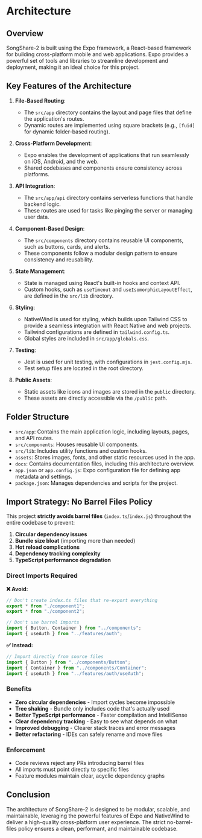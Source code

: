 # Architecture

## Overview

SongShare-2 is built using the Expo framework, a React-based framework for building cross-platform mobile and web applications. Expo provides a powerful set of tools and libraries to streamline development and deployment, making it an ideal choice for this project.

## Key Features of the Architecture

1. **File-Based Routing**:

   - The `src/app` directory contains the layout and page files that define the application's routes.
   - Dynamic routes are implemented using square brackets (e.g., `[fuid]` for dynamic folder-based routing).

2. **Cross-Platform Development**:

   - Expo enables the development of applications that run seamlessly on iOS, Android, and the web.
   - Shared codebases and components ensure consistency across platforms.

3. **API Integration**:

   - The `src/app/api` directory contains serverless functions that handle backend logic.
   - These routes are used for tasks like pinging the server or managing user data.

4. **Component-Based Design**:

   - The `src/components` directory contains reusable UI components, such as buttons, cards, and alerts.
   - These components follow a modular design pattern to ensure consistency and reusability.

5. **State Management**:

   - State is managed using React's built-in hooks and context API.
   - Custom hooks, such as `useTimeout` and `useIsomorphicLayoutEffect`, are defined in the `src/lib` directory.

6. **Styling**:

   - NativeWind is used for styling, which builds upon Tailwind CSS to provide a seamless integration with React Native and web projects.
   - Tailwind configurations are defined in `tailwind.config.ts`.
   - Global styles are included in `src/app/globals.css`.

7. **Testing**:

   - Jest is used for unit testing, with configurations in `jest.config.mjs`.
   - Test setup files are located in the root directory.

8. **Public Assets**:
   - Static assets like icons and images are stored in the `public` directory.
   - These assets are directly accessible via the `/public` path.

## Folder Structure

- `src/app`: Contains the main application logic, including layouts, pages, and API routes.
- `src/components`: Houses reusable UI components.
- `src/lib`: Includes utility functions and custom hooks.
- `assets`: Stores images, fonts, and other static resources used in the app.
- `docs`: Contains documentation files, including this architecture overview.
- `app.json` or `app.config.js`: Expo configuration file for defining app metadata and settings.
- `package.json`: Manages dependencies and scripts for the project.

## Import Strategy: No Barrel Files Policy

This project **strictly avoids barrel files** (`index.ts`/`index.js`) throughout the entire codebase to prevent:

1. **Circular dependency issues**
2. **Bundle size bloat** (importing more than needed)
3. **Hot reload complications**
4. **Dependency tracking complexity**
5. **TypeScript performance degradation**

### Direct Imports Required

**❌ Avoid:**

```typescript
// Don't create index.ts files that re-export everything
export * from "./component1";
export * from "./component2";

// Don't use barrel imports
import { Button, Container } from "../components";
import { useAuth } from "../features/auth";
```

**✅ Instead:**

```typescript
// Import directly from source files
import { Button } from "../components/Button";
import { Container } from "../components/Container";
import { useAuth } from "../features/auth/useAuth";
```

### Benefits

- **Zero circular dependencies** - Import cycles become impossible
- **Tree shaking** - Bundle only includes code that's actually used
- **Better TypeScript performance** - Faster compilation and IntelliSense
- **Clear dependency tracking** - Easy to see what depends on what
- **Improved debugging** - Clearer stack traces and error messages
- **Better refactoring** - IDEs can safely rename and move files

### Enforcement

- Code reviews reject any PRs introducing barrel files
- All imports must point directly to specific files
- Feature modules maintain clear, acyclic dependency graphs

## Conclusion

The architecture of SongShare-2 is designed to be modular, scalable, and maintainable, leveraging the powerful features of Expo and NativeWind to deliver a high-quality cross-platform user experience. The strict no-barrel-files policy ensures a clean, performant, and maintainable codebase.
